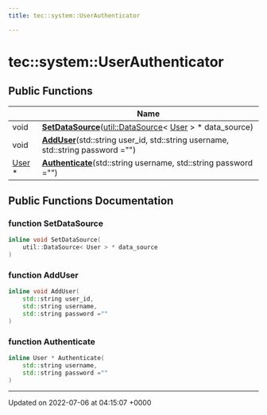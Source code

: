 ```yaml
---
title: tec::system::UserAuthenticator

---
```


# tec::system::UserAuthenticator





## Public Functions

|                | Name           |
| -------------- | -------------- |
| void | **[SetDataSource](/engine/Classes/classtec_1_1system_1_1_user_authenticator/#function-setdatasource)**([util::DataSource](/engine/Classes/classtec_1_1util_1_1_data_source/)< [User](/engine/Classes/classtec_1_1user_1_1_user/) > * data_source) |
| void | **[AddUser](/engine/Classes/classtec_1_1system_1_1_user_authenticator/#function-adduser)**(std::string user_id, std::string username, std::string password ="") |
| [User](/engine/Classes/classtec_1_1user_1_1_user/) * | **[Authenticate](/engine/Classes/classtec_1_1system_1_1_user_authenticator/#function-authenticate)**(std::string username, std::string password ="") |

## Public Functions Documentation

### function SetDataSource

```cpp
inline void SetDataSource(
    util::DataSource< User > * data_source
)
```


### function AddUser

```cpp
inline void AddUser(
    std::string user_id,
    std::string username,
    std::string password =""
)
```


### function Authenticate

```cpp
inline User * Authenticate(
    std::string username,
    std::string password =""
)
```


-------------------------------

Updated on 2022-07-06 at 04:15:07 +0000
